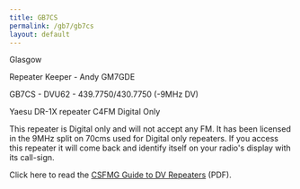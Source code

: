 ```yaml
---
title: GB7CS
permalink: /gb7/gb7cs
layout: default
---
```


Glasgow

Repeater Keeper - Andy GM7GDE

GB7CS - DVU62 - 439.7750/430.7750 (-9MHz DV)

Yaesu DR-1X repeater C4FM Digital Only

This repeater is Digital only and will not accept any FM. It has been licensed in the 9MHz split on 70cms used for Digital only repeaters.
If you access this repeater it will come back and identify itself on your radio's display with its call-sign.

Click here to read the [CSFMG Guide to DV Repeaters](/gb7/repeaterGuide.pdf) (PDF).
